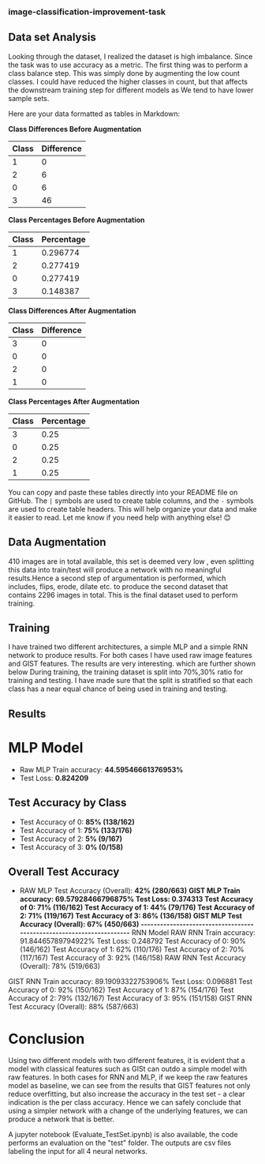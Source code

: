 ﻿### image-classification-improvement-task

## Data set Analysis
Looking through the dataset, I realized the dataset is high imbalance. Since the task was to use accuracy as a metric. 
The first thing was to perform a class balance step. This was simply done by augmenting the low count classes. 
I could have reduced the higher classes in count, but that affects the downstream training step for different models as
We tend to have lower sample sets. 

Here are your data formatted as tables in Markdown:

**Class Differences Before Augmentation**

| Class | Difference |
|-------|------------|
| 1     | 0          |
| 2     | 6          |
| 0     | 6          |
| 3     | 46         |

**Class Percentages Before Augmentation**

| Class | Percentage |
|-------|------------|
| 1     | 0.296774   |
| 2     | 0.277419   |
| 0     | 0.277419   |
| 3     | 0.148387   |

**Class Differences After Augmentation**

| Class | Difference |
|-------|------------|
| 3     | 0          |
| 0     | 0          |
| 2     | 0          |
| 1     | 0          |

**Class Percentages After Augmentation**

| Class | Percentage |
|-------|------------|
| 3     | 0.25       |
| 0     | 0.25       |
| 2     | 0.25       |
| 1     | 0.25       |

You can copy and paste these tables directly into your README file on GitHub. The `|` symbols are used to create table columns, and the `-` symbols are used to create table headers. This will help organize your data and make it easier to read. Let me know if you need help with anything else! 😊

## Data Augmentation
410 images are in total available, this set is deemed very low , even splitting this data into train/test will 
produce a network with no meaningful results.Hence a second step of argumentation is performed, 
which includes, flips, erode, dilate etc. to produce the second dataset that contains 2296 images in total. 
This is the final dataset used to perform training.

## Training 
I have trained two different architectures, a simple MLP and a simple RNN network to produce results.
For both cases I have used raw image features and GIST features. The results are very interesting. 
which are further shown below
During training, the training dataset is split into 70%,30% ratio for training and testing. I have made sure
that the split is stratified so that each class has a near equal chance of being used in training and testing.

## Results
# MLP Model
- Raw MLP Train accuracy: **44.59546661376953%**
- Test Loss: **0.824209**
## Test Accuracy by Class
- Test Accuracy of 0: **85% (138/162)**
- Test Accuracy of 1: **75% (133/176)**
- Test Accuracy of 2: **5% (9/167)**
- Test Accuracy of 3: **0% (0/158)**

## Overall Test Accuracy
- RAW MLP Test Accuracy (Overall): **42% (280/663)**
**GIST MLP Train accuracy: 69.57928466796875%
Test Loss: 0.374313
Test Accuracy of     0: 71% (116/162)
Test Accuracy of     1: 44% (79/176)
Test Accuracy of     2: 71% (119/167)
Test Accuracy of     3: 86% (136/158)
GIST MLP Test Accuracy (Overall): 67% (450/663)
---------------------------------------------------------------------**
RNN Model
RAW RNN Train accuracy: 91.84465789794922%
Test Loss: 0.248792
Test Accuracy of     0: 90% (146/162)
Test Accuracy of     1: 62% (110/176)
Test Accuracy of     2: 70% (117/167)
Test Accuracy of     3: 92% (146/158)
RAW RNN Test Accuracy (Overall): 78% (519/663)

GIST RNN Train accuracy: 89.19093322753906%
Test Loss: 0.096881
Test Accuracy of     0: 92% (150/162)
Test Accuracy of     1: 87% (154/176)
Test Accuracy of     2: 79% (132/167)
Test Accuracy of     3: 95% (151/158)
GIST RNN Test Accuracy (Overall): 88% (587/663)

# Conclusion
Using two different models with two different features, it is evident that a model with classical features such as GISt can outdo a simple model with raw features. In both cases for RNN and MLP, if we keep the raw features model
as baseline, we can see from the results that GIST features not only reduce overfitting, but also increase the accuracy in the test set - a clear indication is the per class accuracy. Hence we can safely conclude that using a simpler network with a change of the underlying features, 
we can produce a network that is better. 

A jupyter notebook (Evaluate_TestSet.ipynb) is also available, the code performs an evaluation on the "test" folder. The outputs are csv files labeling
the input for all 4 neural networks. 
